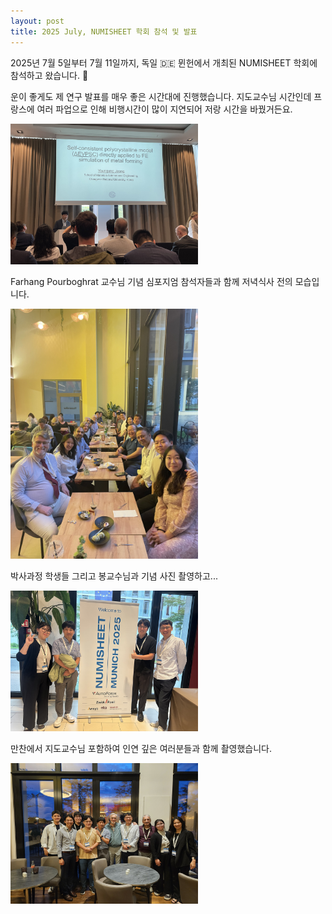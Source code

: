 ```yaml
---
layout: post
title: 2025 July, NUMISHEET 학회 참석 및 발표
---
```


2025년 7월 5일부터 7월 11일까지, 독일 :de: 뮌헌에서 개최된 NUMISHEET 학회에 참석하고 왔습니다. :beer:

운이 좋게도 제 연구 발표를 매우 좋은 시간대에 진행했습니다. 지도교수님 시간인데
프랑스에 여러 파업으로 인해 비행시간이 많이 지연되어 저랑 시간을 바꿨거든요.

<img src="/assets/img/post_imgs/2025-07-07-numisheet03.jpeg" alt="drawing" width="300"/>

Farhang Pourboghrat 교수님 기념 심포지엄 참석자들과 함께 저녁식사 전의 모습입니다.

<img src="/assets/img/post_imgs/2025-07-07-numisheet04.jpeg" alt="drawing" width="300"/>

박사과정 학생들 그리고 봉교수님과 기념 사진 촬영하고...

<img src="/assets/img/post_imgs/2025-07-09-numisheet01.jpeg" alt="drawing" width="300"/>

만찬에서 지도교수님 포함하여 인연 깊은 여러분들과 함께 촬영했습니다.

<img src="/assets/img/post_imgs/2025-07-09-numisheet02.JPG" alt="drawing" width="300"/>
